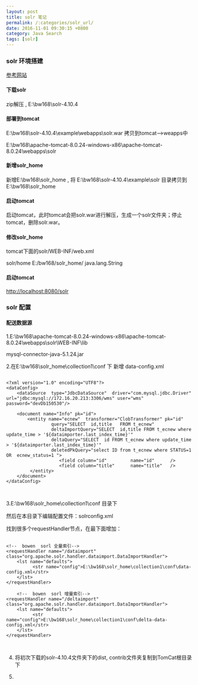 ```yaml
---
layout: post
title: solr 笔记
permalink: /:categories/solr_url/
date: 2016-11-01 09:30:15 +0800
category: Java Search
tags: [solr]
---
```




### solr 环境搭建

[参考网站](http://www.luoshengsha.com/139.html "http://www.luoshengsha.com/139.html")

#### 下载solr

zip解压 , E:\bw168\solr-4.10.4

#### 部署到tomcat

E:\bw168\solr-4.10.4\example\webapps\solr.war   拷贝到tomcat–>weapps中

E:\bw168\apache-tomcat-8.0.24-windows-x86\apache-tomcat-8.0.24\webapps\solr

#### 新增solr_home

新增E:\bw168\solr_home  ,   将 E:\bw168\solr-4.10.4\example\solr  目录拷贝到  E:\bw168\solr_home


#### 启动tomcat

启动tomcat，此时tomcat会把solr.war进行解压，生成一个solr文件夹；停止tomcat，删除solr.war。


#### 修改solr_home

tomcat下面的solr/WEB-INF/web.xml

 <env-entry>
       <env-entry-name>solr/home</env-entry-name>
       <env-entry-value>E:/bw168/solr_home/</env-entry-value>
       <env-entry-type>java.lang.String</env-entry-type>
 </env-entry>


#### 启动tomcat     

[http://localhost:8080/solr](http://localhost:8080/solr "http://localhost:8080/solr")


### solr 配置


#### 配送数据源


1.E:\bw168\apache-tomcat-8.0.24-windows-x86\apache-tomcat-8.0.24\webapps\solr\WEB-INF\lib

mysql-connector-java-5.1.24.jar


2.在E:\bw168\solr_home\collection1\conf 下 新增  data-config.xml

```

<?xml version="1.0" encoding="UTF8"?> 
<dataConfig>
    <dataSource  type="JdbcDataSource"  driver="com.mysql.jdbc.Driver" url="jdbc:mysql://172.16.20.213:3306/wms" user="wms" password="devDb150530"/>
	
    <document name="Info" pk="id">
        <entity name="ecnew"  transformer="ClobTransformer" pk="id"
                 query="SELECT  id,title   FROM t_ecnew"       
                 deltaImportQuery="SELECT  id,title FROM t_ecnew where update_time > '${dataimporter.last_index_time}'"   
                 deltaQuery="SELECT  id FROM t_ecnew where update_time > '${dataimporter.last_index_time}'"
				 deletedPkQuery="select ID from t_ecnew where STATUS=1  OR  ecnew_status=1 ">  
					<field column="id"         name="id"      /> 
                    <field column="title"      name="title"   /> 
         </entity>
    </document>
</dataConfig>



```

3.E:\bw168\solr_home\collection1\conf  目录下


然后在本目录下编辑配置文件：solrconfig.xml

找到很多个requestHandler节点，在最下面增加：

```

<!--  bowen  sorl 全量索引-->
<requestHandler name="/dataimport" class="org.apache.solr.handler.dataimport.DataImportHandler"> 
    <lst name="defaults"> 
          <str name="config">E:\bw168\solr_home\collection1\conf\data-config.xml</str>
	</lst> 
</requestHandler>

    <!--  bowen  sorl 增量索引-->
<requestHandler name="/deltaimport" class="org.apache.solr.handler.dataimport.DataImportHandler"> 
    <lst name="defaults"> 
          <str name="config">E:\bw168\solr_home\collection1\conf\delta-data-config.xml</str>
	</lst> 
</requestHandler>



```


4. 将初次下载的solr-4.10.4文件夹下的dist, contrib文件夹复制到TomCat根目录下


5.



